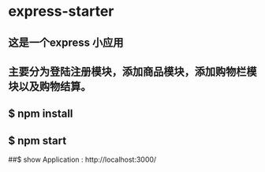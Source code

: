 # express-starter

## 这是一个express 小应用
## 主要分为登陆注册模块，添加商品模块，添加购物栏模块以及购物结算。

## $	npm	install
## $	npm	start

##$	show	Application : http://localhost:3000/
